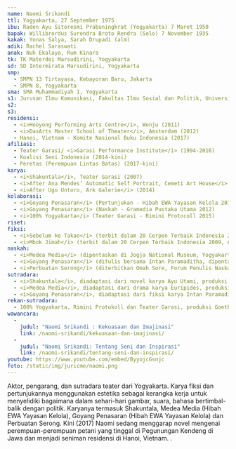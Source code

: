 ```yaml
---
name: Naomi Srikandi
ttl: Yogyakarta, 27 September 1975
ibu: Raden Ayu Sitoresmi Prabuningkrat (Yogyakarta) 7 Maret 1950
bapak: Willibrordus Surendra Broto Rendra (Solo) 7 November 1935
kakak: Yonas Salya, Sarah Drupadi (alm)
adik: Rachel Saraswati
anak: Nuh Ekalaya, Rum Kinara
tk: TK Materdei Marsudirini, Yogyakarta
sd: SD Intermirata Marsudirini, Yogyakarta
smp:
  - SMPN 13 Tirtayasa, Kebayoran Baru, Jakarta
  - SMPN 8, Yogyakarta
sma: SMA Muhammadiyah 1, Yogyakarta
s1: Jurusan Ilmu Komunikasi, Fakultas Ilmu Sosial dan Politik, Universitas Gadjah Mada, Yogyakarta
s2:
s3:
residensi:
  - <i>Hooyong Performing Arts Centre</i>, Wonju (2011)
  - <i>DasArts Master School of Theater</i>, Amsterdam (2012)
  - Hanoi, Vietnam - Komite Nasional Buku Indonesia (2017)
afiliasi:
  - Teater Garasi/ <i>Garasi Performance Institute</i> (1994-2016)
  - Koalisi Seni Indonesia (2014-kini)
  - Peretas (Perempuan Lintas Batas) (2017-kini)
karya:
  - <i>Shakuntala</i>, Teater Garasi (2007)
  - <i>After Ana Mendes’ Automatic Self Portrait, Cemeti Art House</i> (2013)
  - <i>After Ugo Untoro, Ark Galerie</i> (2014)
kolaborasi:
  - <i>Goyang Penasaran</i> (Pertunjukan - Hibah EWA Yayasan Kelola 2011)
  - <i>Goyang Penasaran</i> (Naskah - Gramedia Pustaka Utama 2012)
  - <i>100% Yogyakarta</i> (Teater Garasi - Rimini Protocoll 2015)
riset:
fiksi:
  - <i>Sebelum ke Takao</i> (terbit dalam 20 Cerpen Terbaik Indonesia 2008, Anugerah Sastra Pena Kencana dan Penerbit Gramedia, 2009)
  - <i>Mbok Jimah</i> (terbit dalam 20 Cerpen Terbaik Indonesia 2009, Anugerah Sastra Pena Kencana dan Penerbit Gramedia, 2010)
naskah:
  - <i>Medea Media</i> (dipentaskan di Jogja National Museum, Yogyakarta, 2010; dibacakan di Women Playwrights International Conference, Stockholm, 2012)
  - <i>Goyang Penasaran</i> (ditulis bersama Intan Paramaditha, dipentaskan di Teater Garasi, Yogyakarta, 2011 dan Festival Salihara, Jakarta, 2012; diterbitkan Kepustakaan Populer Gramedia, 2012)
  - <i>Perbuatan Serong</i> (diterbitkan Omah Sore, Forum Penulis Naskah Lakon, dan Teater Garasi, 2011; dipentaskan Teater Tangga di Institut Français Indonesia, Yogyakarta, 2014)
sutradara:
  - <i>Shakuntala</i>, diadaptasi dari novel karya Ayu Utami, produksi Teater Garasi (2007-2008)
  - <i>Medea Media</i>, diadaptasi dari drama karya Euripides, produksi Teater Garasi (2010)
  - <i>Goyang Penasaran</i>, diadaptasi dari fiksi karya Intan Paramaditha, produksi Teater Garasi (2011-2012)
rekan-sutradara:
  - 100% Yogyakarta, Rimini Protokoll dan Teater Garasi, produksi Goethe Institut (2015)
wawancara:
  -
    judul: "Naomi Srikandi : Kekuasaan dan Imajinasi"
    link: /naomi-srikandi/kekuasaan-dan-imajinasi/
  -
    judul: "Naomi Srikandi: Tentang Seni dan Inspirasi"
    link: /naomi-srikandi/tentang-seni-dan-inspirasi/
youtube: https://www.youtube.com/embed/ByyojcGsnjc
foto: /static/img/juricme/naomi.png
---
```


Aktor, pengarang, dan sutradara teater dari Yogyakarta. Karya fiksi dan pertunjukannya menggunakan estetika sebagai kerangka kerja untuk menyelidiki bagaimana dalam sehari-hari gambar, suara, bahasa bertimbal-balik dengan politik. Karyanya termasuk Shakuntala, Medea Media (Hibah EWA Yayasan Kelola), Goyang Penasaran (Hibah EWA Yayasan Kelola) dan Perbuatan Serong. Kini (2017) Naomi sedang menggarap novel mengenai perempuan-perempuan petani yang tinggal di Pegunungan Kendeng di Jawa dan menjadi seniman residensi di Hanoi, Vietnam. .

